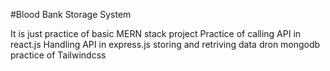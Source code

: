#Blood Bank Storage System

It is just practice of basic MERN stack project
Practice of calling API in react.js
Handling API in express.js
storing and retriving data dron mongodb
practice of Tailwindcss
